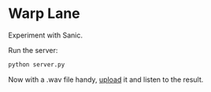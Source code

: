 # Warp Lane

Experiment with Sanic.

Run the server:

```bash
python server.py
```

Now with a .wav file handy, [upload](http://0.0.0.0:8000/upload) it and listen to the result.




